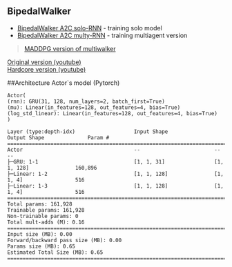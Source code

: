 ## BipedalWalker
- [BipedalWalker A2C solo-RNN](BipedalWalker_A2C_solo-RNN.ipynb) - training solo model
- [BipedalWalker A2C multy-RNN](BipedalWalker_A2C_multy-RNN.ipynb) - training multiagent version 

>[MADDPG version of multiwalker](https://github.com/Otnielush/MAS-Machon-Lev/tree/master/MADDPG%20Walker)

[Original version (youtube)](https://youtu.be/l-onY7wZDMI)  
[Hardcore version (youtube)](https://youtu.be/BPrialP6tpY)

##Architecture Actor`s model (Pytorch)
```
Actor(
(rnn): GRU(31, 128, num_layers=2, batch_first=True)
(mu): Linear(in_features=128, out_features=4, bias=True)
(log_std_linear): Linear(in_features=128, out_features=4, bias=True)
)
```

```===================================================================================================================
Layer (type:depth-idx)                   Input Shape               Output Shape              Param #
===================================================================================================================
Actor                                    --                        --                        --
├─GRU: 1-1                               [1, 1, 31]                [1, 1, 128]               160,896
├─Linear: 1-2                            [1, 1, 128]               [1, 1, 4]                 516
├─Linear: 1-3                            [1, 1, 128]               [1, 1, 4]                 516
===================================================================================================================
Total params: 161,928
Trainable params: 161,928
Non-trainable params: 0
Total mult-adds (M): 0.16
===================================================================================================================
Input size (MB): 0.00
Forward/backward pass size (MB): 0.00
Params size (MB): 0.65
Estimated Total Size (MB): 0.65
===================================================================================================================
```